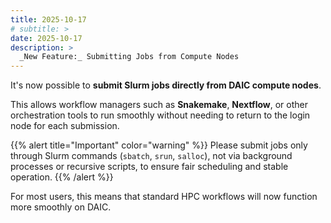 ```yaml
---
title: 2025-10-17
# subtitle: > 
date: 2025-10-17
description: >
  _New Feature:_ Submitting Jobs from Compute Nodes
---
```


It's now possible to **submit Slurm jobs directly from DAIC compute nodes**.

This allows workflow managers such as **Snakemake**, **Nextflow**, or other orchestration tools to run smoothly without needing to return to the login node for each submission.

{{% alert title="Important" color="warning" %}}
Please submit jobs only through Slurm commands (`sbatch`, `srun`, `salloc`), not via background processes or recursive scripts, to ensure fair scheduling and stable operation.
{{% /alert %}}

For most users, this means that standard HPC workflows will now function more smoothly on DAIC.